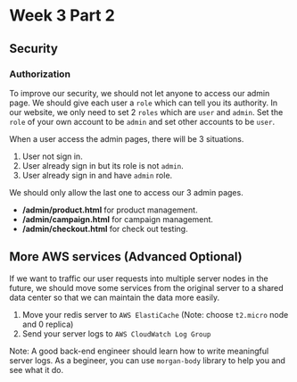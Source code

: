 # Week 3 Part 2

## Security

### Authorization
To improve our security, we should not let anyone to access our admin page. We should give each user a `role` which can tell you its authority. In our website, we only need to set 2 `roles` which are `user` and `admin`. Set the `role` of your own account to be `admin` and set other accounts to be `user`.

When a user access the admin pages, there will be 3 situations.

1. User not sign in.
2. User already sign in but its role is not `admin`.
3. User already sign in and have `admin` role.

We should only allow the last one to access our 3 admin pages.

* **/admin/product.html** for product management.
* **/admin/campaign.html** for campaign management.
* **/admin/checkout.html** for check out testing.

## More AWS services (Advanced Optional)
If we want to traffic our user requests into multiple server nodes in the future, we should move some services from the original server to a shared data center so that we can maintain the data more easily.
1. Move your redis server to `AWS ElastiCache` (Note: choose `t2.micro` node and 0 replica)
2. Send your server logs to `AWS CloudWatch Log Group`

Note: A good back-end engineer should learn how to write meaningful server logs. As a begineer, you can use `morgan-body` library to help you and see what it do.
